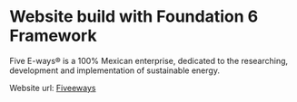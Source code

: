 # Website build with Foundation 6 Framework

Five E-ways® is a 100% Mexican enterprise, dedicated to the researching, development and implementation of sustainable energy.

Website url: [Fiveeways](http://www.fiveeways.com)
